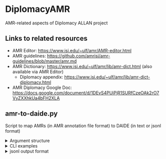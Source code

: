 # DiplomacyAMR
AMR-related aspects of Diplomacy ALLAN project

## Links to related resources
* AMR Editor: https://www.isi.edu/~ulf/amr/AMR-editor.html
* AMR guidelines: https://github.com/amrisi/amr-guidelines/blob/master/amr.md
* AMR Dictionary: https://www.isi.edu/~ulf/amr/lib/amr-dict.html (also available via AMR Editor)
    * Diplomacy appendix: https://www.isi.edu/~ulf/amr/lib/amr-dict-diplomacy.html
* AMR Diplomacy Google Doc: https://docs.google.com/document/d/1DEvS4PUiPjR1SURfCzeOAk2rO7VyZXXhkUa4bFH2XLA

## amr-to-daide.py

Script to map AMRs (in AMR annotation file format) to DAIDE (in text or jsonl format)

<details>
<summary>Argument structure</summary>

```
usage: amr-to-daide.py [-h] [-i AMR-INPUT-FILENAME] [-o OUTPUT-FILENAME] [-j JSONL-OUTPUT-FILENAME] [-m MAX] [-d] [-v]

Maps AMR to DAIDE in classical or jsonl format

options:
  -h, --help            show this help message and exit
  -i AMR-INPUT-FILENAME, --input AMR-INPUT-FILENAME
  -o OUTPUT-FILENAME, --output OUTPUT-FILENAME
                        (default: STDOUT)
  -j JSONL-OUTPUT-FILENAME, --json JSONL-OUTPUT-FILENAME
                        (default: None)
  -m MAX, --max MAX     (maximum number of AMRs in ouput)
  -d, --developer_mode
  -v, --verbose         write change log etc. to STDERR
```
</details>

<details>
<summary>CLI examples</summary>

```
cd DiplomacyAMR/annotations
../code/amr-to-daide.py -i dip-all-amr-smosher.txt --max 10
../code/amr-to-daide.py -i dip-all-amr-smosher.txt -o dip-all-amr-daide-smosher.txt -j dip-all-amr-daide-smosher.jsonl
``` 
</details>

<details>
<summary>jsonl output format</summary>
jsonl (json lines) output is 1 json per AMR, each on one separate line, with these fields

1. id: AMR sentence ID, as provided in input
2. snt: English sentence(s), as provided in input
3. amr: AMR, as provided in input
4. daide-status: one of No-DAIDE (contains do DAIDE), Partial-DAIDE (contains mix of DAIDE and AMR), or Full-DAIDE
5. daide: any partial or full DAIDE (absent if daide-status is No-DAIDE) 

jsonl output example line:
```
{"id": "dip_0001.1", "snt": "Austria", "amr": "(c / country :name (n / name :op1 \"Austria\"))", "daide-status": "Full-DAIDE", "daide": "AUS"}
```
</details>
